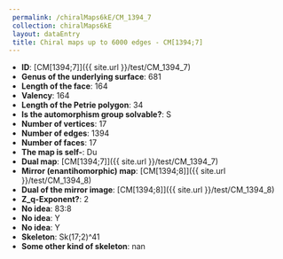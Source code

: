 ```yaml
--- 
 permalink: /chiralMaps6kE/CM_1394_7 
 collection: chiralMaps6kE
 layout: dataEntry
 title: Chiral maps up to 6000 edges - CM[1394;7]
---
```


- **ID**: [CM[1394;7]]({{ site.url }}/test/CM_1394_7)
- **Genus of the underlying surface**: 681
- **Length of the face**: 164
- **Valency**: 164
- **Length of the Petrie polygon**: 34
- **Is the automorphism group solvable?**: S
- **Number of vertices**: 17
- **Number of edges**: 1394
- **Number of faces**: 17
- **The map is self-**: Du
- **Dual map**: [CM[1394;7]]({{ site.url }}/test/CM_1394_7)
- **Mirror (enantihomorphic) map**: [CM[1394;8]]({{ site.url }}/test/CM_1394_8)
- **Dual of the mirror image**: [CM[1394;8]]({{ site.url }}/test/CM_1394_8)
- **Z_q-Exponent?**: 2
- **No idea**:  83:8
- **No idea**: Y
- **No idea**: Y
- **Skeleton**: Sk(17;2)^41
- **Some other kind of skeleton**: nan
